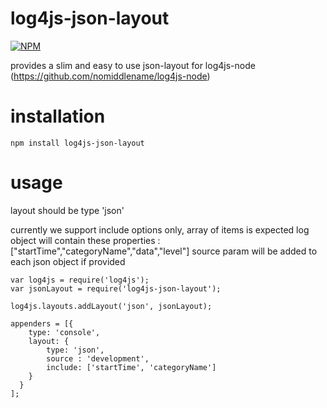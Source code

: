 # log4js-json-layout
[![NPM](https://nodei.co/npm/log4js-json-layout.png?downloads=true&downloadRank=true&stars=true)](https://nodei.co/npm/log4js-json-layout/)

provides a slim and easy to use json-layout for log4js-node (https://github.com/nomiddlename/log4js-node)

# installation
```
npm install log4js-json-layout
```

# usage
layout should be type 'json'

currently we support include options only, array of items is expected
log object will contain these properties : ["startTime","categoryName","data","level"]
source param will be added to each json object if provided 

```
var log4js = require('log4js');
var jsonLayout = require('log4js-json-layout');

log4js.layouts.addLayout('json', jsonLayout);

appenders = [{
    type: 'console',
    layout: {
        type: 'json',
        source : 'development',
        include: ['startTime', 'categoryName']
    }
  }
];

```
